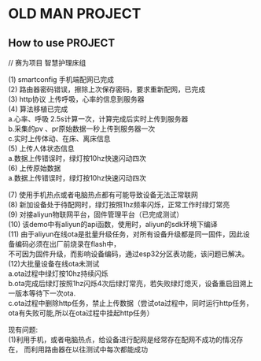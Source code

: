 # OLD MAN PROJECT
## How to use PROJECT
//  赛为项目 智慧护理床组

 (1) smartconfig 手机端配网已完成  
 (2) 路由器密码错误，擦除上次保存密码，要求重新配网，已完成  
 (3) http协议 上传呼吸，心率的信息到服务器  
 (4) 算法移植已完成  
      a.心率、呼吸 2.5s计算一次，计算完成后实时上传到服务器  
      b.采集的pv 、pr原始数据一秒上传到服务器一次  
      c.实时上传体动、在床、离床信息  
 (5) 上传人体状态信息     
      a.数据上传错误时，绿灯按10hz快速闪动四次    
 (6) 上传原始数据  
      a.数据上传错误时，绿灯按10hz快速闪动四次  

 (7) 使用手机热点或者电脑热点都有可能导致设备无法正常联网  
 (8) 新加设备处于待配网时，绿灯按照1hz频率闪烁，正常工作时绿灯常亮  
 (9) 对接aliyun物联网平台，固件管理平台（已完成测试）  
 (10) 该demo中有aliyun的api函数，使用时，aliyun的sdk环境下编译  
 (11) 由于aliyun在线ota是批量升级任务，对所有设备升级都是同一固件，因此设备编码必须在出厂前烧录在flash中，  
      不可因为固件升级，而影响设备编码，通过esp32分区表功能，该问题已解决。  
 (12)大批量设备在线ota未测试    
    a.ota过程中绿灯按10hz持续闪烁  
    b.ota完成后绿灯按照1hz闪烁4次后绿灯常亮，若失败绿灯熄灭，设备重启回溯上一版本等待下一次ota.   
    c.ota过程中删除http任务，禁止上传数据（尝试ota过程中，同时运行http任务，ota有失败可能,所以在ota过程中挂起http任务）   


现有问题:  
 (1)利用手机，或者电脑热点，给设备进行配网是经常存在配网不成功的情况存在，
而利用路由器在以往测试中每次都能成功  
